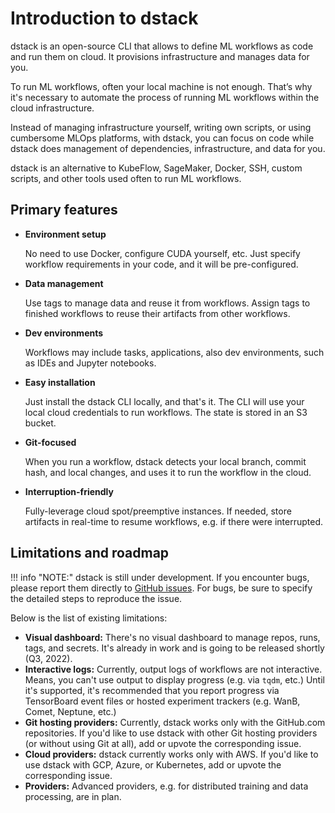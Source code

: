 # Introduction to dstack

dstack is an open-source CLI that allows to define ML workflows as code and run them on cloud. It provisions infrastructure and manages data for you.

To run ML workflows, often your local machine is not enough. 
That’s why it's necessary to automate the process of running ML workflows within the cloud infrastructure.

Instead of managing infrastructure yourself, writing own scripts, or using cumbersome MLOps platforms, with dstack, 
you can focus on code while dstack does management of dependencies, infrastructure, and data for you.

dstack is an alternative to KubeFlow, SageMaker, Docker, SSH, custom scripts, and other tools used often to
run ML workflows.

## Primary features

<div class="grid cards" markdown>

- **Environment setup** 

    No need to use Docker, configure CUDA yourself, etc. Just specify workflow 
    requirements in your code, and it will be pre-configured.

- **Data management** 

    Use tags to manage data and reuse it from workflows.
    Assign tags to finished workflows to reuse their artifacts from other workflows.

- **Dev environments** 

    Workflows may include tasks, applications, also dev environments, such as 
    IDEs and Jupyter notebooks.

- **Easy installation** 

    Just install the dstack CLI locally, and that's it.
    The CLI will use your local cloud credentials to run workflows. 
    The state is stored in an S3 bucket.

- **Git-focused** 

    When you run a workflow, dstack detects your local branch, commit hash, and local changes, 
    and uses it to run the workflow in the cloud.

- **Interruption-friendly** 

    Fully-leverage cloud spot/preemptive instances.
    If needed, store artifacts in real-time to resume workflows, e.g. if there were interrupted.

</div>

## Limitations and roadmap

!!! info "NOTE:"
    dstack is still under development.
    If you encounter bugs, please report them directly to [GitHub issues](https://github.com/dstackai/dstack/issues).
    For bugs, be sure to specify the detailed steps to reproduce the issue.

Below is the list of existing limitations:

- **Visual dashboard:** There's no visual dashboard to manage repos, runs, tags, and secrets. 
  It's already in work and is going to be released shortly (Q3, 2022).
- **Interactive logs:** Currently, output logs of workflows are not interactive. Means, you can't 
  use output to display progress (e.g. via `tqdm`, etc.) Until it's supported, it's recommended that 
  you report progress via TensorBoard event files or hosted experiment trackers (e.g. WanB, Comet, 
  Neptune, etc.) 
- **Git hosting providers:** Currently, dstack works only with the GitHub.com repositories. If you'd like to use
  dstack with other Git hosting providers (or without using Git at all), add or upvote the 
  corresponding issue.
- **Cloud providers:** dstack currently works only with AWS. If you'd like to use dstack with GCP, 
  Azure, or Kubernetes, add or upvote the corresponding issue.
- **Providers:** Advanced providers, e.g. for distributed training and data processing, are in plan.